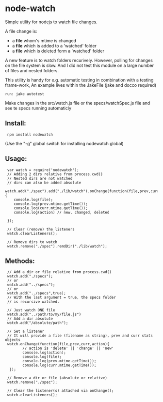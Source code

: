 # node-watch

Simple utility for nodejs to watch file changes.

A file change is:

* a **file** whom's mtime is changed
* a **file** which is added to a 'watched' folder
* a **file** which is deleted form a 'watched' folder

A new feature is to watch folders recurively.
However, polling for changes on the file system is slow.
And I did not test this module on a large number of files and
nested folders.


This utility is handy for e.g. automatic testing in combination with a testing frame-work,
An example lives within the JakeFile (jake and docco required)

    run: jake autotest

Make changes in the src/watch.js file or the specs/watchSpec.js file and see te specs running automaticly

## Install:

     npm install nodewatch
     
(Use the "-g" global switch for installing nodewatch global)

## Usage:


     var watch = require('nodewatch');
     // Adding 2 dirs relative from process.cwd()
     // Nested dirs are not watched
     // dirs can also be added absolute
     watch.add("./spec").add("./lib/watch").onChange(function(file,prev,curr,action){
        console.log(file);
        console.log(prev.mtime.getTime());
        console.log(curr.mtime.getTime());
        console.log(action) // new, changed, deleted

     });
     
     // Clear (remove) the listeners
     watch.clearListeners();
     
     // Remove dirs to watch
     watch.remove("./spec").remdDir("./lib/watch");
 

## Methods:


     // Add a dir or file relative from process.cwd()
     watch.add("./specs");
     // or
     watch.add("../specs");
     // or
     watch.add("../specs",true);
     // With the last argument = true, the specs folder
     // is recursive watched.

     // Just watch ONE file
     watch.add("../path/to/my/file.js")
     // Add a dir absolute 
     watch.add("/absolute/path");
     
     // Set a listener
     // It will provide a file (filename as string), prev and curr stats objects
     watch.onChange(function(file,prev,curr,action){
            // action is 'delete' || 'change' || 'new'
            console.log(action);
            console.log(file);
            console.log(prev.mtime.getTime());
            console.log(curr.mtime.getTime());
      });
     
     // Remove a dir or file (absolute or relative)
     watch.remove("./spec");
     
     // Clear the listener(s) attached via onChange();
     watch.clearListeners();



